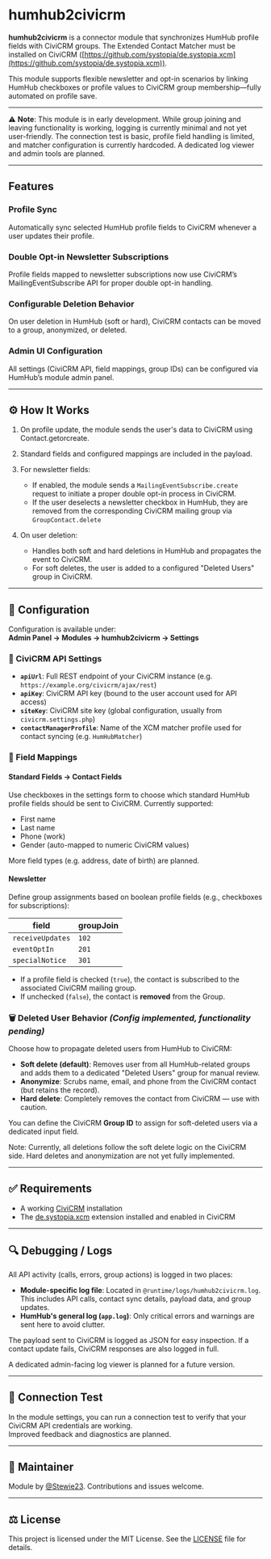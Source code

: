 # humhub2civicrm

**humhub2civicrm** is a connector module that synchronizes HumHub profile fields with CiviCRM groups. The Extended Contact Matcher must be installed on CiviCRM ([https://github.com/systopia/de.systopia.xcm](https://github.com/systopia/de.systopia.xcm)).

This module supports flexible newsletter and opt-in scenarios by linking HumHub checkboxes or profile values to CiviCRM group membership—fully automated on profile save.

---

⚠️ **Note**: This module is in early development. While group joining and leaving functionality is working, logging is currently minimal and not yet user-friendly. The connection test is basic, profile field handling is limited, and matcher configuration is currently hardcoded. A dedicated log viewer and admin tools are planned.

---

## Features
### Profile Sync
Automatically sync selected HumHub profile fields to CiviCRM whenever a user updates their profile.

### Double Opt-in Newsletter Subscriptions
Profile fields mapped to newsletter subscriptions now use CiviCRM’s MailingEventSubscribe API for proper double opt-in handling.

### Configurable Deletion Behavior
On user deletion in HumHub (soft or hard), CiviCRM contacts can be moved to a group, anonymized, or deleted.

### Admin UI Configuration
All settings (CiviCRM API, field mappings, group IDs) can be configured via HumHub’s module admin panel.

---

## ⚙️ How It Works

1. On profile update, the module sends the user's data to CiviCRM using Contact.getorcreate.

2. Standard fields and configured mappings are included in the payload.

3. For newsletter fields:
   - If enabled, the module sends a `MailingEventSubscribe.create` request to initiate a proper double opt-in process in CiviCRM.
   - If the user deselects a newsletter checkbox in HumHub, they are removed from the corresponding CiviCRM mailing group via `GroupContact.delete`

4. On user deletion:
   - Handles both soft and hard deletions in HumHub and propagates the event to CiviCRM.
   - For soft deletes, the user is added to a configured "Deleted Users" group in CiviCRM.

---

## 🔧 Configuration

Configuration is available under:  
**Admin Panel → Modules → humhub2civicrm → Settings**

### 🔐 CiviCRM API Settings
- **`apiUrl`**: Full REST endpoint of your CiviCRM instance (e.g. `https://example.org/civicrm/ajax/rest`)
- **`apiKey`**: CiviCRM API key (bound to the user account used for API access)
- **`siteKey`**: CiviCRM site key (global configuration, usually from `civicrm.settings.php`)
- **`contactManagerProfile`**: Name of the XCM matcher profile used for contact syncing (e.g. `HumHubMatcher`)

### 🧩 Field Mappings

#### Standard Fields → Contact Fields
Use checkboxes in the settings form to choose which standard HumHub profile fields should be sent to CiviCRM. Currently supported:
- First name
- Last name
- Phone (work)
- Gender (auto-mapped to numeric CiviCRM values)

More field types (e.g. address, date of birth) are planned.

#### Newsletter 
Define group assignments based on boolean profile fields (e.g., checkboxes for subscriptions):

| field               | groupJoin | 
|--------------------|-----------|
| `receiveUpdates`   | `102`     | 
| `eventOptIn`       | `201`     |
| `specialNotice`    | `301`     | 

- If a profile field is checked (`true`), the contact is subscribed to the associated CiviCRM mailing group.
- If unchecked (`false`), the contact is **removed** from the Group.

  
### 🗑️ Deleted User Behavior *(Config implemented, functionality pending)*

Choose how to propagate deleted users from HumHub to CiviCRM:

- **Soft delete (default)**: Removes user from all HumHub-related groups and adds them to a dedicated "Deleted Users" group for manual review.
- **Anonymize**: Scrubs name, email, and phone from the CiviCRM contact (but retains the record).
- **Hard delete**: Completely removes the contact from CiviCRM — use with caution.

You can define the CiviCRM **Group ID** to assign for soft-deleted users via a dedicated input field.

Note: Currently, all deletions follow the soft delete logic on the CiviCRM side. Hard deletes and anonymization are not yet fully implemented.


---

## ✅ Requirements

- A working [CiviCRM](https://civicrm.org) installation
- The [de.systopia.xcm](https://github.com/systopia/de.systopia.xcm) extension installed and enabled in CiviCRM

---

## 🔍 Debugging / Logs

All API activity (calls, errors, group actions) is logged in two places:

- **Module-specific log file**: Located in `@runtime/logs/humhub2civicrm.log`. This includes API calls, contact sync details, payload data, and group updates.
- **HumHub's general log (`app.log`)**: Only critical errors and warnings are sent here to avoid clutter.

The payload sent to CiviCRM is logged as JSON for easy inspection. If a contact update fails, CiviCRM responses are also logged in full.

A dedicated admin-facing log viewer is planned for a future version.

---

## 🧪 Connection Test

In the module settings, you can run a connection test to verify that your CiviCRM API credentials are working.  
Improved feedback and diagnostics are planned.

---

## 👤 Maintainer

Module by [@Stewie23](https://github.com/Stewie23). Contributions and issues welcome.

---

## ⚖️ License

This project is licensed under the MIT License. See the [LICENSE](LICENSE) file for details.

